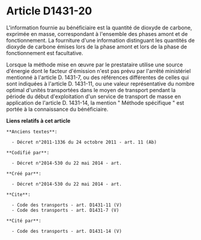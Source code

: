 # Article D1431-20

L'information fournie au bénéficiaire est la quantité de dioxyde de carbone, exprimée en masse, correspondant à l'ensemble
des phases amont et de fonctionnement. La fourniture d'une information distinguant les quantités de dioxyde de carbone émises
lors de la phase amont et lors de la phase de fonctionnement est facultative. 

Lorsque la méthode mise en œuvre par le prestataire utilise une source d'énergie dont le facteur d'émission n'est pas prévu
par l'arrêté ministériel mentionné à l'article D. 1431-7, ou des références différentes de celles qui sont indiquées à
l'article D. 1431-11, ou une valeur représentative du nombre optimal d'unités transportées dans le moyen de transport pendant
la période du début d'exploitation d'un service de transport de masse en application de l'article D. 1431-14, la mention "
Méthode spécifique " est portée à la connaissance du bénéficiaire.

**Liens relatifs à cet article**

	**Anciens textes**:

	  - Décret n°2011-1336 du 24 octobre 2011 - art. 11 (Ab)

	**Codifié par**:

	  - Décret n°2014-530 du 22 mai 2014 - art.

	**Créé par**:

	  - Décret n°2014-530 du 22 mai 2014 - art.

	**Cite**:

	  - Code des transports - art. D1431-11 (V)
	  - Code des transports - art. D1431-7 (V)

	**Cité par**:

	  - Code des transports - art. D1431-14 (V)
